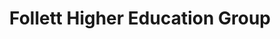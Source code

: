 ---
title: "Follett Higher Education Group"
url: /nashua/follett-higher-education-group/
shop: Bücher
---